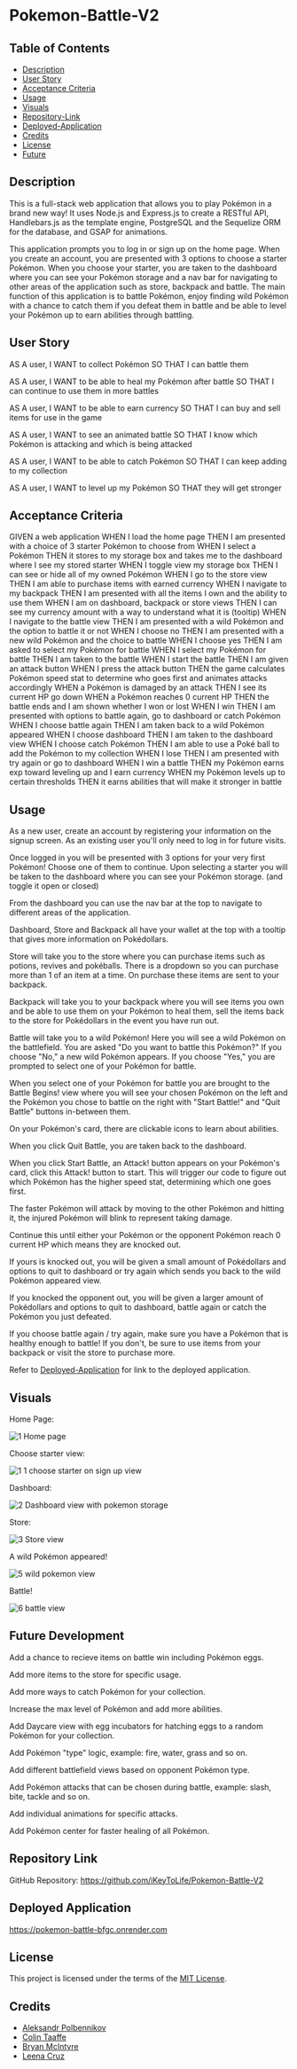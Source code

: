 # Pokemon-Battle-V2

## Table of Contents
- [Description](#description)
- [User Story](#user-story)
- [Acceptance Criteria](#acceptance-criteria)
- [Usage](#usage)
- [Visuals](#visuals)
- [Repository-Link](#repository-link)
- [Deployed-Application](#deployed-application)
- [Credits](#deployed-application)
- [License](#license)
- [Future](#future-development)


## Description

This is a full-stack web application that allows you to play Pokémon in a brand new way! It uses Node.js and Express.js to create a RESTful API, Handlebars.js as the template engine, PostgreSQL and the Sequelize ORM for the database, and GSAP for animations.

This application prompts you to log in or sign up on the home page. When you create an account, you are presented with 3 options to choose a starter Pokémon. When you choose your starter, you are taken to the dashboard where you can see your Pokémon storage and a nav bar for navigating to other areas of the application such as store, backpack and battle. The main function of this application is to battle Pokémon, enjoy finding wild Pokémon with a chance to catch them if you defeat them in battle and be able to level your Pokémon up to earn abilities through battling.

## User Story

AS A user,
I WANT to collect Pokémon 
SO THAT I can battle them

AS A user,
I WANT to be able to heal my Pokémon after battle
SO THAT I can continue to use them in more battles

AS A user,
I WANT to be able to earn currency
SO THAT I can buy and sell items for use in the game

AS A user,
I WANT to see an animated battle
SO THAT I know which Pokémon is attacking and which is being attacked

AS A user, 
I WANT to be able to catch Pokémon
SO THAT I can keep adding to my collection

AS A user,
I WANT to level up my Pokémon
SO THAT they will get stronger


## Acceptance Criteria

GIVEN a web application
WHEN I load the home page
THEN I am presented with a choice of 3 starter Pokémon to choose from
WHEN I select a Pokémon
THEN it stores to my storage box and takes me to the dashboard where I see my stored starter
WHEN I toggle view my storage box
THEN I can see or hide all of my owned Pokémon
WHEN I go to the store view
THEN I am able to purchase items with earned currency
WHEN I navigate to my backpack
THEN I am presented with all the items I own and the ability to use them
WHEN I am on dashboard, backpack or store views
THEN I can see my currency amount with a way to understand what it is (tooltip)
WHEN I navigate to the battle view
THEN I am presented with a wild Pokémon and the option to battle it or not
WHEN I choose no
THEN I am presented with a new wild Pokémon and the choice to battle
WHEN I choose yes
THEN I am asked to select my Pokémon for battle
WHEN I select my Pokémon for battle
THEN I am taken to the battle
WHEN I start the battle
THEN I am given an attack button
WHEN I press the attack button
THEN the game calculates Pokémon speed stat to determine who goes first and animates attacks accordingly
WHEN a Pokémon is damaged by an attack
THEN I see its current HP go down
WHEN a Pokémon reaches 0 current HP
THEN the battle ends and I am shown whether I won or lost
WHEN I win
THEN I am presented with options to battle again, go to dashboard or catch Pokémon
WHEN I choose battle again
THEN I am taken back to a wild Pokémon appeared
WHEN I choose dashboard
THEN I am taken to the dashboard view
WHEN I choose catch Pokémon
THEN I am able to use a Poké ball to add the Pokémon to my collection
WHEN I lose
THEN I am presented with try again or go to dashboard
WHEN I win a battle
THEN my Pokémon earns exp toward leveling up and I earn currency
WHEN my Pokémon levels up to certain thresholds
THEN it earns abilities that will make it stronger in battle


## Usage

As a new user, create an account by registering your information on the signup screen. As an existing user you'll only need to log in for future visits.

Once logged in you will be presented with 3 options for your very first Pokémon! Choose one of them to continue. Upon selecting a starter you will be taken to the dashboard where you can see your Pokémon storage. (and toggle it open or closed)

From the dashboard you can use the nav bar at the top to navigate to different areas of the application. 

Dashboard, Store and Backpack all have your wallet at the top with a tooltip that gives more information on Pokédollars.

Store will take you to the store where you can purchase items such as potions, revives and pokéballs. There is a dropdown so you can purchase more than 1 of an item at a time. On purchase these items are sent to your backpack.

Backpack will take you to your backpack where you will see items you own and be able to use them on your Pokémon to heal them, sell the items back to the store for Pokédollars in the event you have run out.

Battle will take you to a wild Pokémon! Here you will see a wild Pokémon on the battlefield. You are asked "Do you want to battle this Pokémon?" If you choose "No," a new wild Pokémon appears. If you choose "Yes," you are prompted to select one of your Pokémon for battle.

When you select one of your Pokémon for battle you are brought to the Battle Begins! view where you will see your chosen Pokémon on the left and the Pokémon you chose to battle on the right with "Start Battle!" and "Quit Battle" buttons in-between them.

On your Pokémon's card, there are clickable icons to learn about abilities.

When you click Quit Battle, you are taken back to the dashboard.

When you click Start Battle, an Attack! button appears on your Pokémon's card, click this Attack! button to start. This will trigger our code to figure out which Pokémon has the higher speed stat, determining which one goes first.

The faster Pokémon will attack by moving to the other Pokémon and hitting it, the injured Pokémon will blink to represent taking damage.

Continue this until either your Pokémon or the opponent Pokémon reach 0 current HP which means they are knocked out.

If yours is knocked out, you will be given a small amount of Pokédollars and options to quit to dashboard or try again which sends you back to the wild Pokémon appeared view.

If you knocked the opponent out, you will be given a larger amount of Pokédollars and options to quit to dashboard, battle again or catch the Pokémon you just defeated. 

If you choose battle again / try again, make sure you have a Pokémon that is healthy enough to battle! If you don't, be sure to use items from your backpack or visit the store to purchase more.

Refer to [Deployed-Application](#deployed-application) for link to the deployed application.


## Visuals

Home Page:

![1 Home page](https://github.com/user-attachments/assets/cc1ac5cd-9e43-4a69-afdb-d0278d7444f7)

Choose starter view:

![1 1 choose starter on sign up view](https://github.com/user-attachments/assets/0b86c3ed-b5d0-4171-9814-5418e43a4dfa)

Dashboard:

![2 Dashboard view with pokemon storage](https://github.com/user-attachments/assets/bad4973a-5352-4371-a668-4a4c1efc1ea1)

Store:

![3 Store view](https://github.com/user-attachments/assets/3ede3c5c-dde0-4cd6-b576-ebc2b703e957)

A wild Pokémon appeared!

![5 wild pokemon view](https://github.com/user-attachments/assets/082a4903-277d-48c9-a30d-a74b1bd9a946)

Battle!

![6 battle view](https://github.com/user-attachments/assets/864efae2-71cd-4fcb-a197-2958439f8258)


## Future Development

Add a chance to recieve items on battle win including Pokémon eggs.

Add more items to the store for specific usage.

Add more ways to catch Pokémon for your collection.

Increase the max level of Pokémon and add more abilities.

Add Daycare view with egg incubators for hatching eggs to a random Pokémon for your collection.

Add Pokémon "type" logic, example: fire, water, grass and so on.

Add different battlefield views based on opponent Pokémon type.

Add Pokémon attacks that can be chosen during battle, example: slash, bite, tackle and so on.

Add individual animations for specific attacks.

Add Pokémon center for faster healing of all Pokémon.

## Repository Link

GitHub Repository:
https://github.com/iKeyToLife/Pokemon-Battle-V2

## Deployed Application

https://pokemon-battle-bfgc.onrender.com

## License

This project is licensed under the terms of the [MIT License](LICENSE).

## Credits

- [Aleksandr Polbennikov](https://github.com/iKeyToLife)
- [Colin Taaffe](https://github.com/ColinBurner)
- [Bryan McIntyre](https://github.com/bryan-mcintyre)
- [Leena Cruz](https://github.com/LeenaCruz)


